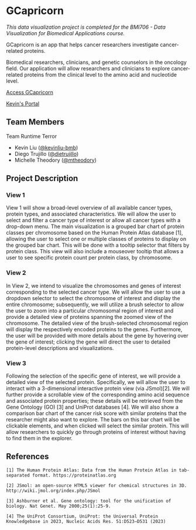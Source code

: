 # GCapricorn

*This data visualization project is completed for the BMI706 - Data Visualization for Biomedical Applications course.*

GCapricorn is an app that helps cancer researchers investigate cancer-related proteins.

Biomedical researchers, clinicians, and genetic counselors in the oncology field. Our application will allow researchers and clinicians to explore cancer-related proteins from the clinical level to the amino acid and nucleotide level.

[Access GCapricorn](https://kevinliu-bmb-bmi706-runtime-terror-gcapric-streamlit-app-t448c0.streamlit.app/)

[Kevin's Portal](https://kevinliu-bmb-bmi706-runtime-terror-gcapri-streamlit-app-vrd6nx.streamlit.app/)

## Team Members

Team Runtime Terror
* Kevin Liu ([@kevinliu-bmb](https://github.com/kevinliu-bmb))
* Diego Trujillo ([@dietrujillo](https://github.com/dietrujillo))
* Michelle Theodory ([@mtheodory](https://github.com/mtheodory))

## Project Description
### View 1

View 1 will show a broad-level overview of all available cancer types, protein types, and associated characteristics. We will allow the user to select and filter a cancer type of interest or allow all cancer types with a drop-down menu. The main visualization is a grouped bar chart of protein classes per chromosome based on the Human Protein Atlas database [1], allowing the user to select one or multiple classes of proteins to display on the grouped bar chart. This will be done with a tooltip selector that filters by protein class. This view will also include a mouseover tooltip that allows a user to see specific protein count per protein class, by chromosome.

### View 2

In View 2, we intend to visualize the chromosomes and genes of interest corresponding to the selected cancer type. We will allow the user to use a dropdown selector to select the chromosome of interest and display the entire chromosome; subsequently, we will utilize a brush selector to allow the user to zoom into a particular chromosomal region of interest and provide a detailed view of proteins spanning the zoomed view of the chromosome. The detailed view of the brush-selected chromosomal region will display the respectively encoded proteins to the genes. Furthermore, the user will be provided with more details about the gene by hovering over the gene of interest; clicking the gene will direct the user to detailed protein-level descriptions and visualizations.

### View 3

Following the selection of the specific gene of interest, we will provide a detailed view of the selected protein. Specifically, we will allow the user to interact with a 3-dimensional interactive protein view (via JSmol)[2]. We will further provide a scrollable view of the corresponding amino acid sequence and associated protein properties; these details will be retrieved from the Gene Ontology (GO) [3] and UniProt databases [4]. We will also show a comparison bar chart of the cancer risk score with similar proteins that the researcher might also want to explore. The bars on this bar chart will be clickable elements, and when clicked will select the similar protein. This will allow researchers to quickly go through proteins of interest without having to find them in the explorer. 

## References
    
    [1] The Human Protein Atlas: Data from the Human Protein Atlas in tab-separated format. https://proteinatlas.org

    [2] JSmol: an open-source HTML5 viewer for chemical structures in 3D. http://wiki.jmol.org/index.php/JSmol

    [3] Ashburner et al. Gene ontology: tool for the unification of biology. Nat Genet. May 2000;25(1):25-9.

    [4] The UniProt Consortium, UniProt: the Universal Protein Knowledgebase in 2023, Nucleic Acids Res. 51:D523–D531 (2023)
